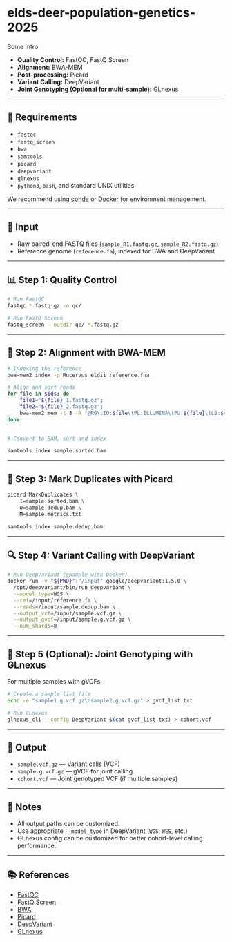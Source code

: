 # elds-deer-population-genetics-2025

Some intro

- **Quality Control:** FastQC, FastQ Screen  
- **Alignment:** BWA-MEM  
- **Post-processing:** Picard  
- **Variant Calling:** DeepVariant  
- **Joint Genotyping (Optional for multi-sample):** GLnexus  

---

## 🔧 Requirements

- `fastqc`
- `fastq_screen`
- `bwa`
- `samtools`
- `picard`
- `deepvariant`
- `glnexus`
- `python3`, `bash`, and standard UNIX utilities

We recommend using [conda](https://docs.conda.io/en/latest/) or [Docker](https://www.docker.com/) for environment management.

---

## 🧪 Input

- Raw paired-end FASTQ files (`sample_R1.fastq.gz`, `sample_R2.fastq.gz`)
- Reference genome (`reference.fa`), indexed for BWA and DeepVariant

---

## 📊 Step 1: Quality Control

```bash
# Run FastQC
fastqc *.fastq.gz -o qc/

# Run FastQ Screen
fastq_screen --outdir qc/ *.fastq.gz
````

---

## 🧬 Step 2: Alignment with BWA-MEM

```bash
# Indexing the reference
bwa-mem2 index -p Rucervus_eldii reference.fna

# Align and sort reads
for file in $ids; do
 	file1="${file}_1.fastq.gz";
 	file2="${file}_2.fastq.gz";
 	bwa-mem2 mem -t 8 -R "@RG\tID:$file\tPL:ILLUMINA\tPU:${file}\tLB:${file}\tSM:$file" .genome_bwa_index/Rucervus_eldii "$file1" "$file2" | samtools view -u - | samtools sort -@8 > "$file.bam";
done
  

# Convert to BAM, sort and index

samtools index sample.sorted.bam
```

---

## 🧹 Step 3: Mark Duplicates with Picard

```bash
picard MarkDuplicates \
    I=sample.sorted.bam \
    O=sample.dedup.bam \
    M=sample.metrics.txt

samtools index sample.dedup.bam
```

---

## 🔍 Step 4: Variant Calling with DeepVariant

```bash
# Run DeepVariant (example with Docker)
docker run -v "${PWD}":"/input" google/deepvariant:1.5.0 \
  /opt/deepvariant/bin/run_deepvariant \
  --model_type=WGS \
  --ref=/input/reference.fa \
  --reads=/input/sample.dedup.bam \
  --output_vcf=/input/sample.vcf.gz \
  --output_gvcf=/input/sample.g.vcf.gz \
  --num_shards=8
```

---

## 🧬 Step 5 (Optional): Joint Genotyping with GLnexus

For multiple samples with gVCFs:

```bash
# Create a sample list file
echo -e "sample1.g.vcf.gz\nsample2.g.vcf.gz" > gvcf_list.txt

# Run GLnexus
glnexus_cli --config DeepVariant $(cat gvcf_list.txt) > cohort.vcf
```

---

## 📁 Output

* `sample.vcf.gz` — Variant calls (VCF)
* `sample.g.vcf.gz` — gVCF for joint calling
* `cohort.vcf` — Joint genotyped VCF (if multiple samples)

---

## 📜 Notes

* All output paths can be customized.
* Use appropriate `--model_type` in DeepVariant (`WGS`, `WES`, etc.)
* GLnexus config can be customized for better cohort-level calling performance.

---

## 📚 References

* [FastQC](https://www.bioinformatics.babraham.ac.uk/projects/fastqc/)
* [FastQ Screen](https://www.bioinformatics.babraham.ac.uk/projects/fastq_screen/)
* [BWA](http://bio-bwa.sourceforge.net/)
* [Picard](https://broadinstitute.github.io/picard/)
* [DeepVariant](https://github.com/google/deepvariant)
* [GLnexus](https://github.com/dnanexus-rnd/GLnexus)
